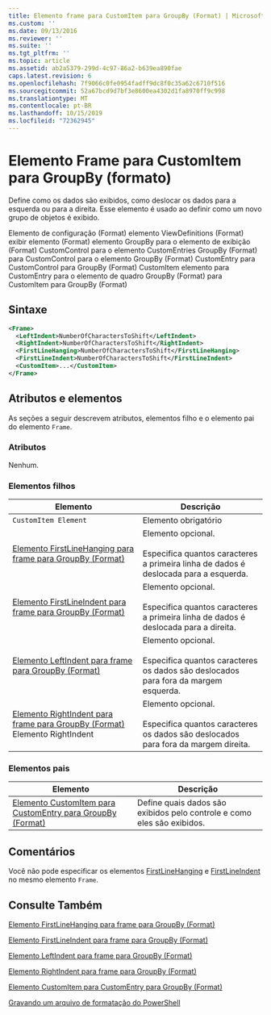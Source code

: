 ```yaml
---
title: Elemento frame para CustomItem para GroupBy (Format) | Microsoft Docs
ms.custom: ''
ms.date: 09/13/2016
ms.reviewer: ''
ms.suite: ''
ms.tgt_pltfrm: ''
ms.topic: article
ms.assetid: ab2a5379-299d-4c97-86a2-b639ea890fae
caps.latest.revision: 6
ms.openlocfilehash: 7f9066c0fe0954fadff9dc8f0c35a62c6710f516
ms.sourcegitcommit: 52a67bcd9d7bf3e8600ea4302d1fa8970ff9c998
ms.translationtype: MT
ms.contentlocale: pt-BR
ms.lasthandoff: 10/15/2019
ms.locfileid: "72362945"
---
```

# <a name="frame-element-for-customitem-for-groupby-format"></a>Elemento Frame para CustomItem para GroupBy (formato)

Define como os dados são exibidos, como deslocar os dados para a esquerda ou para a direita. Esse elemento é usado ao definir como um novo grupo de objetos é exibido.

Elemento de configuração (Format) elemento ViewDefinitions (Format) exibir elemento (Format) elemento GroupBy para o elemento de exibição (Format) CustomControl para o elemento CustomEntries GroupBy (Format) para CustomControl para o elemento GroupBy (Format) CustomEntry para CustomControl para GroupBy (Format) CustomItem elemento para CustomEntry para o elemento de quadro GroupBy (Format) para CustomItem para GroupBy (Format)

## <a name="syntax"></a>Sintaxe

```xml
<Frame>
  <LeftIndent>NumberOfCharactersToShift</LeftIndent>
  <RightIndent>NumberOfCharactersToShift</RightIndent>
  <FirstLineHanging>NumberOfCharactersToShift</FirstLineHanging>
  <FirstLineIndent>NumberOfCharactersToShift</FirstLineIndent>
  <CustomItem>...</CustomItem>
</Frame>
```

## <a name="attributes-and-elements"></a>Atributos e elementos

As seções a seguir descrevem atributos, elementos filho e o elemento pai do elemento `Frame`.

### <a name="attributes"></a>Atributos

Nenhum.

### <a name="child-elements"></a>Elementos filhos

|Elemento|Descrição|
|-------------|-----------------|
|`CustomItem Element`|Elemento obrigatório|
|[Elemento FirstLineHanging para frame para GroupBy (Format)](./firstlinehanging-element-for-frame-for-groupby-format.md)|Elemento opcional.<br /><br /> Especifica quantos caracteres a primeira linha de dados é deslocada para a esquerda.|
|[Elemento FirstLineIndent para frame para GroupBy (Format)](./firstlineindent-element-for-frame-for-groupby-format.md)|Elemento opcional.<br /><br /> Especifica quantos caracteres a primeira linha de dados é deslocada para a direita.|
|[Elemento LeftIndent para frame para GroupBy (Format)](./leftindent-element-for-frame-for-groupby-format.md)|Elemento opcional.<br /><br /> Especifica quantos caracteres os dados são deslocados para fora da margem esquerda.|
|[Elemento RightIndent para frame para GroupBy (Format)](./rightindent-element-for-frame-for-groupby-format.md) Elemento RightIndent|Elemento opcional.<br /><br /> Especifica quantos caracteres os dados são deslocados para fora da margem direita.|

### <a name="parent-elements"></a>Elementos pais

|Elemento|Descrição|
|-------------|-----------------|
|[Elemento CustomItem para CustomEntry para GroupBy (Format)](./customitem-element-for-customentry-for-groupby-format.md)|Define quais dados são exibidos pelo controle e como eles são exibidos.|

## <a name="remarks"></a>Comentários

Você não pode especificar os elementos [FirstLineHanging](./firstlinehanging-element-for-frame-for-groupby-format.md) e [FirstLineIndent](./firstlineindent-element-for-frame-for-groupby-format.md) no mesmo elemento `Frame`.

## <a name="see-also"></a>Consulte Também

[Elemento FirstLineHanging para frame para GroupBy (Format)](./firstlinehanging-element-for-frame-for-groupby-format.md)

[Elemento FirstLineIndent para frame para GroupBy (Format)](./firstlineindent-element-for-frame-for-groupby-format.md)

[Elemento LeftIndent para frame para GroupBy (Format)](./leftindent-element-for-frame-for-groupby-format.md)

[Elemento RightIndent para frame para GroupBy (Format)](./rightindent-element-for-frame-for-groupby-format.md)

[Elemento CustomItem para CustomEntry para GroupBy (Format)](./customitem-element-for-customentry-for-groupby-format.md)

[Gravando um arquivo de formatação do PowerShell](./writing-a-powershell-formatting-file.md)
